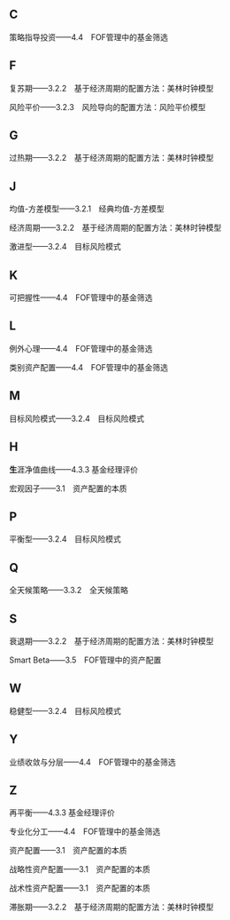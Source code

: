 ## C

策略指导投资——4.4　FOF管理中的基金筛选

## F

复苏期——3.2.2　基于经济周期的配置方法：美林时钟模型

风险平价——3.2.3　风险导向的配置方法：风险平价模型

## G

过热期——3.2.2　基于经济周期的配置方法：美林时钟模型

## J

均值-方差模型——3.2.1　经典均值-方差模型

经济周期——3.2.2　基于经济周期的配置方法：美林时钟模型

激进型——3.2.4　目标风险模式

## K

可把握性——4.4　FOF管理中的基金筛选

## L

例外心理——4.4　FOF管理中的基金筛选

类别资产配置——4.4　FOF管理中的基金筛选

## M

目标风险模式——3.2.4　目标风险模式

## H

**生**涯净值曲线——4.3.3 基金经理评价

宏观因子——3.1　资产配置的本质

## P

平衡型——3.2.4　目标风险模式

## Q

全天候策略——3.3.2　全天候策略

## S

衰退期——3.2.2　基于经济周期的配置方法：美林时钟模型

Smart Beta——3.5　FOF管理中的资产配置

## W

稳健型——3.2.4　目标风险模式

## Y

业绩收敛与分层——4.4　FOF管理中的基金筛选



## Z

再平衡——4.3.3 基金经理评价

专业化分工——4.4　FOF管理中的基金筛选

资产配置——3.1　资产配置的本质

战略性资产配置——3.1　资产配置的本质

战术性资产配置——3.1　资产配置的本质

滞胀期——3.2.2　基于经济周期的配置方法：美林时钟模型